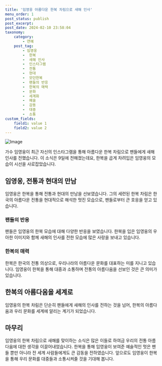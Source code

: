 ```yaml
---
title: '임영웅 아름다운 한복 차림으로 새해 인사'
menu_order: 1
post_status: publish
post_excerpt: 
post_date: 2024-02-10 23:58:04
taxonomy:
    category:
        - 연예
    post_tag:
        - 임영웅
        -  한복
        -  새해 인사
        -  인스타그램
        -  전통
        -  현대
        -  모던한복
        -  팬들의 반응
        -  한복의 매력
        -  문화
        -  세계화
        -  예술
        -  감동
        -  대중
        -  소통
custom_fields:
    field1: value 1
    field2: value 2
---
```


![Image](https://mimgnews.pstatic.net/image/421/2024/02/10/0007345290_001_20240210093101387.jpg?type=w540)

가수 임영웅이 최근 자신의 인스타그램을 통해 아름다운 한복 차림으로 팬들에게 새해 인사를 전했습니다. 이 소식은 9일에 전해졌는데요, 한복을 곱게 차려입은 임영웅의 모습이 시선을 사로잡았습니다.
## 임영웅, 전통과 현대의 만남
임영웅은 한복을 통해 전통과 현대의 만남을 선보였습니다. 그의 세련된 한복 차림은 한국의 아름다운 전통을 현대적으로 해석한 멋진 모습으로, 팬들로부터 큰 호응을 얻고 있습니다.
### 팬들의 반응
팬들은 임영웅의 한복 모습에 대해 다양한 반응을 보였습니다. 한복을 입은 임영웅의 우아한 이미지와 함께 새해의 인사를 전한 모습에 많은 사랑을 보내고 있습니다.
### 한복의 매력
한복은 한국의 전통 의상으로, 우리나라의 아름다운 문화를 대표하는 미를 지니고 있습니다. 임영웅이 한복을 통해 대중과 소통하며 전통의 아름다움을 선보인 것은 큰 의미가 있습니다.
## 한복의 아름다움을 세계로
임영웅의 한복 차림은 단순히 팬들에게 새해의 인사를 전하는 것을 넘어, 한복의 아름다움과 우리 문화를 세계에 알리는 계기가 되었습니다.
## 마무리
임영웅의 한복 차림으로 새해를 맞이하는 소식은 많은 이들로 하여금 우리의 전통 아름다움에 대한 생각을 이끌어내었습니다. 한복을 통해 임영웅이 보여준 예술적인 멋은 팬들 뿐만 아니라 전 세계 사람들에게도 큰 감동을 전하였습니다. 앞으로도 임영웅이 한복을 통해 우리 문화를 대중들과 소통시켜줄 것을 기대해 봅니다.
